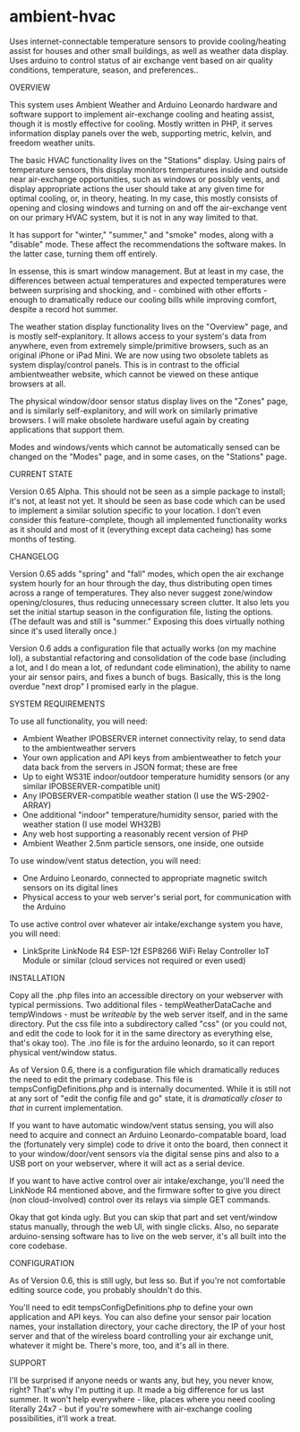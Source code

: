 # ambient-hvac
Uses internet-connectable temperature sensors to provide cooling/heating assist for houses and other small buildings, as well as weather data display. Uses arduino to control status of air exchange vent based on air quality conditions, temperature, season, and preferences..

OVERVIEW

This system uses Ambient Weather and Arduino Leonardo hardware and software support to implement air-exchange cooling and heating assist, though it is mostly effective for cooling. Mostly written in PHP, it serves information display panels over the web, supporting metric, kelvin, and freedom weather units.

The basic HVAC functionality lives on the "Stations" display. Using pairs of temperature sensors, this display monitors temperatures inside and outside near air-exchange opportunities, such as windows or possibly vents, and display appropriate actions the user should take at any given time for optimal cooling, or, in theory, heating. In my case, this mostly consists of opening and closing windows and turning on and off the air-exchange vent on our primary HVAC system, but it is not in any way limited to that.

It has support for "winter," "summer," and "smoke" modes, along with a "disable" mode. These affect the recommendations the software makes. In the latter case, turning them off entirely.

In essense, this is smart window management. But at least in my case, the differences between actual temperatures and expected temperatures were between surprising and shocking, and - combined with other efforts - enough to dramatically reduce our cooling bills while improving comfort, despite a record hot summer.

The weather station display functionality lives on the "Overview" page, and is mostly self-explanitory. It allows access to your system's data from anywhere, even from extremely simple/primitive browsers, such as an original iPhone or iPad Mini. We are now using two obsolete tablets as system display/control panels. This is in contrast to the official ambientweather website, which cannot be viewed on these antique browsers at all.

The physical window/door sensor status display lives on the "Zones" page, and is similarly self-explanitory, and will work on similarly primative browsers. I will make obsolete hardware useful again by creating applications that support them.

Modes and windows/vents which cannot be automatically sensed can be changed on the "Modes" page, and in some cases, on the "Stations" page.

CURRENT STATE

Version 0.65 Alpha. This should not be seen as a simple package to install; it's not, at least not yet. It should be seen as base code which can be used to implement a similar solution specific to your location. I don't even consider this feature-complete, though all implemented functionality works as it should and most of it (everything except data cacheing) has some months of testing.

CHANGELOG

Version 0.65 adds "spring" and "fall" modes, which open the air exchange system hourly for an hour through the day, thus distributing open times across a range of temperatures. They also never suggest zone/window opening/closures, thus reducing unnecessary screen clutter. It also lets you set the initial startup season in the configuration file, listing the options. (The default was and still is "summer." Exposing this does virtually nothing since it's used literally once.)

Version 0.6 adds a configuration file that actually works (on my machine lol), a substantial refactoring and consolidation of the code base (including a lot, and I do mean a lot, of redundant code elimination), the ability to name your air sensor pairs, and fixes a bunch of bugs. Basically, this is the long overdue "next drop" I promised early in the plague.

SYSTEM REQUIREMENTS

To use all functionality, you will need:

* Ambient Weather IPOBSERVER internet connectivity relay, to send data to the ambientweather servers
* Your own application and API keys from ambientweather to fetch your data back from the servers in JSON format; these are free
* Up to eight WS31E indoor/outdoor temperature humidity sensors (or any similar IPOBSERVER-compatible unit)
* Any IPOBSERVER-compatible weather station (I use the WS-2902-ARRAY)
* One additional "indoor" temperature/humidity sensor, paried with the weather station (I use model WH32B)
* Any web host supporting a reasonably recent version of PHP
* Ambient Weather 2.5nm particle sensors, one inside, one outside

To use window/vent status detection, you will need:

* One Arduino Leonardo, connected to appropriate magnetic switch sensors on its digital lines
* Physical access to your web server's serial port, for communication with the Arduino

To use active control over whatever air intake/exchange system you have, you will need:

* LinkSprite LinkNode R4 ESP-12f ESP8266 WiFi Relay Controller IoT Module or similar (cloud services not required or even used)

INSTALLATION

Copy all the .php files into an accessible directory on your webserver with typical permissions. Two additional files - tempWeatherDataCache and tempWindows - must be _writeable_ by the web server itself, and in the same directory. Put the css file into a subdirectory called "css" (or you could not, and edit the code to look for it in the same directory as everything else, that's okay too). The .ino file is for the arduino leonardo, so it can report physical vent/window status.

As of Version 0.6, there is a configuration file which dramatically reduces the need to edit the primary codebase. This file is tempsConfigDefinitions.php and is internally documented. While it is still not at any sort of "edit the config file and go" state, it is _dramatically closer to that_ in current implementation.

If you want to have automatic window/vent status sensing, you will also need to acquire and connect an Arduino Leonardo-compatable board, load the (fortunately very simple) code to drive it onto the board, then connect it to your window/door/vent sensors via the digital sense pins and also to a USB port on your webserver, where it will act as a serial device.

If you want to have active control over air intake/exchange, you'll need the LinkNode R4 mentioned above, and the firmware softer to give you direct (non cloud-involved) control over its relays via simple GET commands.

Okay that got kinda ugly. But you can skip that part and set vent/window status manually, through the web UI, with single clicks. Also, no separate arduino-sensing software has to live on the web server, it's all built into the core codebase.

CONFIGURATION

As of Version 0.6, this is still ugly, but less so. But if you're not comfortable editing source code, you probably shouldn't do this.

You'll need to edit tempsConfigDefinitions.php to define your own application and API keys. You can also define your sensor pair location names, your installation directory, your cache directory, the IP of your host server and that of the wireless board controlling your air exchange unit, whatever it might be. There's more, too, and it's all in there.

SUPPORT

I'll be surprised if anyone needs or wants any, but hey, you never know, right? That's why I'm putting it up. It made a big difference for us last summer. It won't help everywhere - like, places where you need cooling literally 24x7 - but if you're somewhere with air-exchange cooling possibilities, it'll work a treat.
